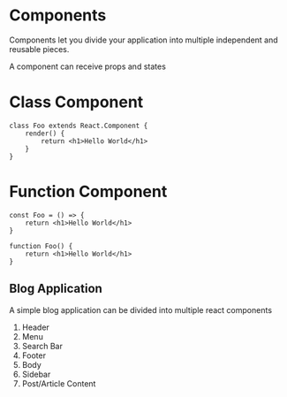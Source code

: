 # Components

Components let you divide your application into multiple independent and reusable pieces.

A component can receive props and states

# Class Component

```
class Foo extends React.Component {
    render() {
        return <h1>Hello World</h1>
    }
}
```

# Function Component

```
const Foo = () => {
    return <h1>Hello World</h1>
}
```

```
function Foo() {
    return <h1>Hello World</h1>
}
```

## Blog Application

A simple blog application can be divided into multiple react components

1. Header
2. Menu
3. Search Bar
4. Footer
5. Body
6. Sidebar
7. Post/Article Content